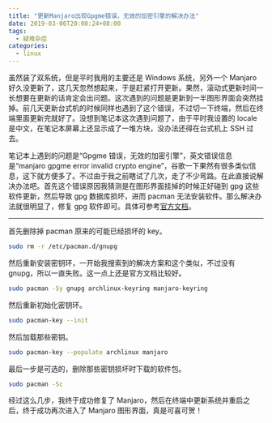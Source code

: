 ```yaml
---
title: "更新Manjaro出现Gpgme错误，无效的加密引擎的解决办法"
date: 2019-03-06T20:08:24+08:00
tags:
  - 疑难杂症
categories:
  - linux
---
```


虽然装了双系统，但是平时我用的主要还是 Windows 系统，另外一个 Manjaro 好久没更新了，这几天忽然想起来，于是赶紧打开更新。果然，滚动式更新时间一长想要在更新的话肯定会出问题。这次遇到的问题是更新到一半图形界面会突然挂掉。前几天更新台式机的时候同样也遇到了这个错误，不过切一下终端，然后在终端里面更新完就好了。没想到笔记本这次遇到问题了，由于平时我设置的 locale 是中文，在笔记本屏幕上还显示成了一堆方块，没办法还得在台式机上 SSH 过去。

笔记本上遇到的问题是“Gpgme 错误，无效的加密引擎”，英文错误信息是“manjaro gpgme error invalid crypto engine”，谷歌一下果然有很多类似信息，这下就方便多了。不过由于我之前瞎试了几次，走了不少弯路。在此直接说解决办法吧。首先这个错误原因我猜测是在图形界面挂掉的时候正好碰到 gpg 这些软件更新，然后导致 gpg 数据库损坏，进而 pacman 无法安装软件。那么解决办法就很明显了，修复 gpg 软件即可。具体可参考[官方文档](https://wiki.manjaro.org/index.php/Pacman_troubleshooting#Errors_about_Keys)。

---

首先删除掉 pacman 原来的可能已经损坏的 key。

```sh
sudo rm -r /etc/pacman.d/gnupg
```

然后重新安装密钥环，一开始我搜索到的解决方案和这个类似，不过没有 gnupg，所以一直失败。这一点上还是官方文档比较好。

```sh
sudo pacman -Sy gnupg archlinux-keyring manjaro-keyring
```

然后重新初始化密钥环。

```sh
sudo pacman-key --init
```

然后加载那些密钥。

```sh
sudo pacman-key --populate archlinux manjaro
```

最后一步是可选的，删除那些密钥损坏时下载的软件包。

```sh
sudo pacman -Sc
```

经过这么几步，我终于成功修复了 Manjaro，然后在终端中更新系统并重启之后，终于成功再次进入了 Manjaro 图形界面，真是可喜可贺！
